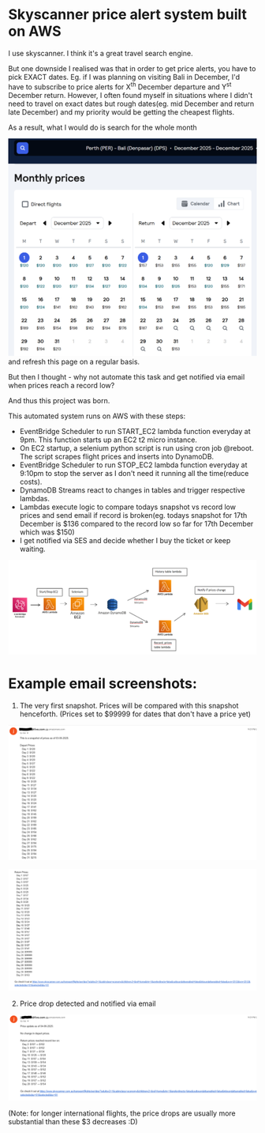 # Skyscanner price alert system built on AWS

I use skyscanner. I think it's a great travel search engine.

But one downside I realised was that in order to get price alerts, you have to pick EXACT dates. Eg. if I was planning on visiting Bali in December, I'd have to subscribe to price alerts for X<sup>th</sup> December departure and Y<sup>st</sup> December return. However, I often found myself in situations where I didn't need to travel on exact dates but rough dates(eg. mid December and return late December) and my priority would be getting the cheapest flights.

As a result, what I would do is search for the whole month

![alt text](screenshots/image.png)
and refresh this page on a regular basis.

But then I thought - why not automate this task and get notified via email when prices reach a record low?

And thus this project was born.

This automated system runs on AWS with these steps:

-  EventBridge Scheduler to run START_EC2 lambda function everyday at 9pm. This function starts up an EC2 t2 micro instance.
-  On EC2 startup, a selenium python script is run using cron job @reboot. The script scrapes flight prices and inserts into DynamoDB.
-  EventBridge Scheduler to run STOP_EC2 lambda function everyday at 9:10pm to stop the server as I don't need it running all the time(reduce costs).
-  DynamoDB Streams react to changes in tables and trigger respective lambdas.
-  Lambdas execute logic to compare todays snapshot vs record low prices and send email if record is broken(eg. todays snapshot for 17th December is $136 compared to the record low so far for 17th December which was $150)
-  I get notified via SES and decide whether I buy the ticket or keep waiting.

![alt text](screenshots/image-1.png)

# Example email screenshots:

1. The very first snapshot. Prices will be compared with this snapshot henceforth. (Prices set to $99999 for dates that don't have a price yet)

![alt text](screenshots/email-1.png)

![alt text](screenshots/email-2.png)

2. Price drop detected and notified via email

![alt text](screenshots/email-3.png)

(Note: for longer international flights, the price drops are usually more substantial than these $3 decreases :D)
